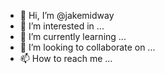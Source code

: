 - 👋 Hi, I’m @jakemidway
- 👀 I’m interested in ...
- 🌱 I’m currently learning ...
- 💞️ I’m looking to collaborate on ...
- 📫 How to reach me ...

<!---
jakemidway/jakemidway is a ✨ special ✨ repository because its `README.md` (this file) appears on your GitHub profile.
You can click the Preview link to take a look at your changes.
--->

